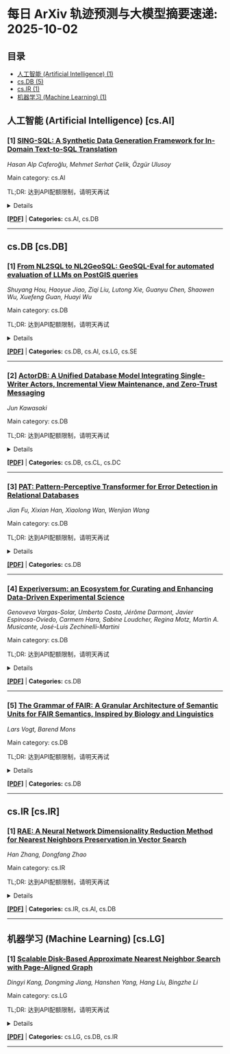 # 每日 ArXiv 轨迹预测与大模型摘要速递: 2025-10-02

## 目录

- [人工智能 (Artificial Intelligence) (1)](#cs-ai)
- [cs.DB (5)](#cs-db)
- [cs.IR (1)](#cs-ir)
- [机器学习 (Machine Learning) (1)](#cs-lg)

## 人工智能 (Artificial Intelligence) [cs.AI]
### [1] [SING-SQL: A Synthetic Data Generation Framework for In-Domain Text-to-SQL Translation](https://arxiv.org/abs/2509.25672)
*Hasan Alp Caferoğlu, Mehmet Serhat Çelik, Özgür Ulusoy*

Main category: cs.AI

TL;DR: 达到API配额限制，请明天再试


<details>
  <summary>Details</summary>
Motivation: Error: API quota exceeded

Method: Error: API quota exceeded

Result: Error: API quota exceeded

Conclusion: 请联系管理员或等待明天API配额重置。

Abstract: Translating natural language questions into SQL has become a core challenge in enabling non-technical users to query databases. While recent work has explored large-scale synthetic data generation to improve model performance through post-training, most efforts emphasize cross-domain generalization. This leaves a gap for real-world enterprise scenarios, where models need to specialize to a single database schema and organizations require to be able to evaluate their Text-to-SQL systems on their own databases. To address this, we introduce SING-SQL, a fully automated two-stage framework for generating high-quality, high-coverage synthetic Text-to-SQL data for any target database, without relying on SQL logs or manual annotations. Our approach hierarchically partitions a database schema into sub-schemas, synthesizes SQL queries across multiple complexity levels, and applies a quality-aware pipeline that includes LLM-as-a-judge validation, executability checks, automatic repair, and column balancing. We further release SingSQL-LM, a family of compact language models fine-tuned on the synthetic data, achieving strong in-domain generalization. On the subset of the BIRD benchmark, SingSQL-LM-3B-R64 reaches 82.87% Soft F1 and 73.03% EX upper bound with 32 candidates, outperforming the best 3B-scale baseline by +16.21 in Soft F1 and +12.36 in EX. At the 1.5B scale, SingSQL-LM-1.5B-R64 improves over prior systems by +9.30 in Soft F1 and +4.49 in EX. On synthetic evaluation sets, SingSQL-LMs exceed prior systems by wide margins, establishing state-of-the-art performance among open models at comparable scales. Our study of context management strategies reveals that schema-free fine-tuning combined with schema-only inference provides the most robust results. These findings establish SING-SQL as a scalable, database-agnostic paradigm for producing and evaluating enterprise-grade Text-to-SQL systems.

</details>

[**[PDF]**](https://arxiv.org/pdf/2509.25672) | **Categories:** cs.AI, cs.DB

---


## cs.DB [cs.DB]
### [1] [From NL2SQL to NL2GeoSQL: GeoSQL-Eval for automated evaluation of LLMs on PostGIS queries](https://arxiv.org/abs/2509.25264)
*Shuyang Hou, Haoyue Jiao, Ziqi Liu, Lutong Xie, Guanyu Chen, Shaowen Wu, Xuefeng Guan, Huayi Wu*

Main category: cs.DB

TL;DR: 达到API配额限制，请明天再试


<details>
  <summary>Details</summary>
Motivation: Error: API quota exceeded

Method: Error: API quota exceeded

Result: Error: API quota exceeded

Conclusion: 请联系管理员或等待明天API配额重置。

Abstract: In recent years, large language models (LLMs) have achieved remarkable progress in natural language understanding and structured query generation (NL2SQL). However, extending these advances to GeoSQL tasks in the PostGIS environment remains challenging due to the complexity of spatial functions, geometric data types, and execution semantics. Existing evaluations primarily focus on general relational databases or Google Earth Engine code generation, leaving a lack of systematic benchmarks tailored to spatial databases. To address this gap, this study introduces GeoSQL-Eval, the first end-to-end automated evaluation framework for PostGIS query generation. Built upon Webb's Depth of Knowledge (DOK) model, the framework encompasses four cognitive dimensions, five proficiency levels, and twenty task categories, providing a comprehensive assessment of model performance in terms of knowledge acquisition, syntactic generation, semantic alignment, execution accuracy, and robustness. In parallel, we developed GeoSQL-Bench, a benchmark dataset comprising 14178 questions that span three task types, 340 PostGIS functions, and 82 domain-specific databases. Leveraging this framework, we systematically evaluated 24 representative models across six categories, applying entropy-weighting and statistical analyses to reveal differences in performance, error distributions, and resource consumption patterns. Furthermore, we established a public GeoSQL-Eval leaderboard that enables global research teams to conduct ongoing testing and comparison. These contributions not only extend the boundaries of NL2SQL applications but also provide a standardized, interpretable, and scalable framework for evaluating LLM performance in spatial database contexts, offering valuable insights for model optimization and applications in geographic information science, urban studies, and spatial analysis.

</details>

[**[PDF]**](https://arxiv.org/pdf/2509.25264) | **Categories:** cs.DB, cs.AI, cs.LG, cs.SE

---

### [2] [ActorDB: A Unified Database Model Integrating Single-Writer Actors, Incremental View Maintenance, and Zero-Trust Messaging](https://arxiv.org/abs/2509.25285)
*Jun Kawasaki*

Main category: cs.DB

TL;DR: 达到API配额限制，请明天再试


<details>
  <summary>Details</summary>
Motivation: Error: API quota exceeded

Method: Error: API quota exceeded

Result: Error: API quota exceeded

Conclusion: 请联系管理员或等待明天API配额重置。

Abstract: This paper presents ActorDB ( Dekigoto ) , a novel database architecture that tightly integrates a single-writer actor model for writes, Incremental View Maintenance (IVM), and a zero-trust security model as a core component. The primary contribution of this work is the unification of these powerful but complex concepts into a single, cohesive system designed to reduce architectural complexity for developers of modern, data-intensive applications. We argue that by providing these capabilities out-of-the-box, ActorDB can offer a more robust, secure, and developer-friendly platform compared to solutions that require manual integration of separate systems for actor persistence, stream processing, and security. We present the core architecture, discuss the critical trade-offs in its design, and define the performance criteria for a Minimum Viable Product (MVP) to validate our approach.

</details>

[**[PDF]**](https://arxiv.org/pdf/2509.25285) | **Categories:** cs.DB, cs.CL, cs.DC

---

### [3] [PAT: Pattern-Perceptive Transformer for Error Detection in Relational Databases](https://arxiv.org/abs/2509.25907)
*Jian Fu, Xixian Han, Xiaolong Wan, Wenjian Wang*

Main category: cs.DB

TL;DR: 达到API配额限制，请明天再试


<details>
  <summary>Details</summary>
Motivation: Error: API quota exceeded

Method: Error: API quota exceeded

Result: Error: API quota exceeded

Conclusion: 请联系管理员或等待明天API配额重置。

Abstract: Error detection in relational databases is critical for maintaining data quality and is fundamental to tasks such as data cleaning and assessment. Current error detection studies mostly employ the multi-detector approach to handle heterogeneous attributes in databases, incurring high costs. Additionally, their data preprocessing strategies fail to leverage the variable-length characteristic of data sequences, resulting in reduced accuracy. In this paper, we propose an attribute-wise PAttern-perceptive Transformer (PAT) framework for error detection in relational databases. First, PAT introduces a learned pattern module that captures attribute-specific data distributions through learned embeddings during model training. Second, the Quasi-Tokens Arrangement (QTA) tokenizer is designed to divide the cell sequence based on its length and word types, and then generate the word-adaptive data tokens, meanwhile providing compact hyperparameters to ensure efficiency. By interleaving data tokens with the attribute-specific pattern tokens, PAT jointly learns shared data features across different attributes and pattern features that are distinguishable and unique in each specified attribute. Third, PAT visualizes the attention map to interpret its error detection mechanism. Extensive experiments show that PAT achieves excellent F1 scores compared to state-of-the-art data error detection methods. Moreover, PAT significantly reduces the model parameters and FLOPs when applying the compact QTA tokenizer.

</details>

[**[PDF]**](https://arxiv.org/pdf/2509.25907) | **Categories:** cs.DB

---

### [4] [Experiversum: an Ecosystem for Curating and Enhancing Data-Driven Experimental Science](https://arxiv.org/abs/2509.26102)
*Genoveva Vargas-Solar, Umberto Costa, Jérôme Darmont, Javier Espinosa-Oviedo, Carmem Hara, Sabine Loudcher, Regina Motz, Martin A. Musicante, José-Luis Zechinelli-Martini*

Main category: cs.DB

TL;DR: 达到API配额限制，请明天再试


<details>
  <summary>Details</summary>
Motivation: Error: API quota exceeded

Method: Error: API quota exceeded

Result: Error: API quota exceeded

Conclusion: 请联系管理员或等待明天API配额重置。

Abstract: This paper introduces Experiversum, a lakehouse-based ecosystem that supports the curation, documentation and reproducibility of exploratory experiments. Experiversum enables structured research through iterative data cycles, while capturing metadata and collaborative decisions. Demonstrated through case studies in Earth, Life and Political Sciences, Experiversum promotes transparent workflows and multi-perspective result interpretation. Experiversum bridges exploratory and reproducible research, encouraging accountable and robust data-driven practices across disciplines.

</details>

[**[PDF]**](https://arxiv.org/pdf/2509.26102) | **Categories:** cs.DB

---

### [5] [The Grammar of FAIR: A Granular Architecture of Semantic Units for FAIR Semantics, Inspired by Biology and Linguistics](https://arxiv.org/abs/2509.26434)
*Lars Vogt, Barend Mons*

Main category: cs.DB

TL;DR: 达到API配额限制，请明天再试


<details>
  <summary>Details</summary>
Motivation: Error: API quota exceeded

Method: Error: API quota exceeded

Result: Error: API quota exceeded

Conclusion: 请联系管理员或等待明天API配额重置。

Abstract: The FAIR Principles aim to make data and knowledge Findable, Accessible, Interoperable, and Reusable, yet current digital infrastructures often lack a unifying semantic framework that bridges human cognition and machine-actionability. In this paper, we introduce the Grammar of FAIR: a granular and modular architecture for FAIR semantics built on the concept of semantic units. Semantic units, comprising atomic statement units and composite compound units, implement the principle of semantic modularisation, decomposing data and knowledge into independently identifiable, semantically meaningful, and machine-actionable units. A central metaphor guiding our approach is the analogy between the hierarchy of level of organisation in biological systems and the hierarchy of levels of organisation in information systems: both are structured by granular building blocks that mediate across multiple perspectives while preserving functional unity. Drawing further inspiration from concept formation and natural language grammar, we show how these building blocks map to FAIR Digitial Objects (FDOs), enabling format-agnostic semantic transitivity from natural language token models to schema-based representations. This dual biological-linguistic analogy provides a semantics-first foundation for evolving cross-ecosystem infrastructures, paving the way for the Internet of FAIR Data and Services (IFDS) and a future of modular, AI-ready, and citation-granular scholarly communication.

</details>

[**[PDF]**](https://arxiv.org/pdf/2509.26434) | **Categories:** cs.DB

---


## cs.IR [cs.IR]
### [1] [RAE: A Neural Network Dimensionality Reduction Method for Nearest Neighbors Preservation in Vector Search](https://arxiv.org/abs/2509.25839)
*Han Zhang, Dongfang Zhao*

Main category: cs.IR

TL;DR: 达到API配额限制，请明天再试


<details>
  <summary>Details</summary>
Motivation: Error: API quota exceeded

Method: Error: API quota exceeded

Result: Error: API quota exceeded

Conclusion: 请联系管理员或等待明天API配额重置。

Abstract: While high-dimensional embedding vectors are being increasingly employed in various tasks like Retrieval-Augmented Generation and Recommendation Systems, popular dimensionality reduction (DR) methods such as PCA and UMAP have rarely been adopted for accelerating the retrieval process due to their inability of preserving the nearest neighbor (NN) relationship among vectors. Empowered by neural networks' optimization capability and the bounding effect of Rayleigh quotient, we propose a Regularized Auto-Encoder (RAE) for k-NN preserving dimensionality reduction. RAE constrains the network parameter variation through regularization terms, adjusting singular values to control embedding magnitude changes during reduction, thus preserving k-NN relationships. We provide a rigorous mathematical analysis demonstrating that regularization establishes an upper bound on the norm distortion rate of transformed vectors, thereby offering provable guarantees for k-NN preservation. With modest training overhead, RAE achieves superior k-NN recall compared to existing DR approaches while maintaining fast retrieval efficiency.

</details>

[**[PDF]**](https://arxiv.org/pdf/2509.25839) | **Categories:** cs.IR, cs.AI, cs.DB

---


## 机器学习 (Machine Learning) [cs.LG]
### [1] [Scalable Disk-Based Approximate Nearest Neighbor Search with Page-Aligned Graph](https://arxiv.org/abs/2509.25487)
*Dingyi Kang, Dongming Jiang, Hanshen Yang, Hang Liu, Bingzhe Li*

Main category: cs.LG

TL;DR: 达到API配额限制，请明天再试


<details>
  <summary>Details</summary>
Motivation: Error: API quota exceeded

Method: Error: API quota exceeded

Result: Error: API quota exceeded

Conclusion: 请联系管理员或等待明天API配额重置。

Abstract: Approximate Nearest Neighbor Search (ANNS), as the core of vector databases (VectorDBs), has become widely used in modern AI and ML systems, powering applications from information retrieval to bio-informatics. While graph-based ANNS methods achieve high query efficiency, their scalability is constrained by the available host memory. Recent disk-based ANNS approaches mitigate memory usage by offloading data to Solid-State Drives (SSDs). However, they still suffer from issues such as long I/O traversal path, misalignment with storage I/O granularity, and high in-memory indexing overhead, leading to significant I/O latency and ultimately limiting scalability for large-scale vector search.   In this paper, we propose PageANN, a disk-based approximate nearest neighbor search (ANNS) framework designed for high performance and scalability. PageANN introduces a page-node graph structure that aligns logical graph nodes with physical SSD pages, thereby shortening I/O traversal paths and reducing I/O operations. Specifically, similar vectors are clustered into page nodes, and a co-designed disk data layout leverages this structure with a merging technique to store only representative vectors and topology information, avoiding unnecessary reads. To further improve efficiency, we design a memory management strategy that combines lightweight indexing with coordinated memory-disk data allocation, maximizing host memory utilization while minimizing query latency and storage overhead. Experimental results show that PageANN significantly outperforms state-of-the-art (SOTA) disk-based ANNS methods, achieving 1.85x-10.83x higher throughput and 51.7%-91.9% lower latency across different datasets and memory budgets, while maintaining comparable high recall accuracy.

</details>

[**[PDF]**](https://arxiv.org/pdf/2509.25487) | **Categories:** cs.LG, cs.DB, cs.IR

---
